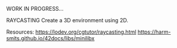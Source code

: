 WORK IN PROGRESS...

RAYCASTING
Create a 3D environment using 2D.

Resources:
https://lodev.org/cgtutor/raycasting.html
https://harm-smits.github.io/42docs/libs/minilibx

